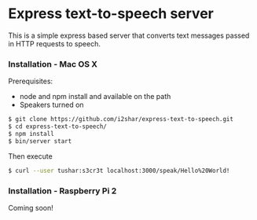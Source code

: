 # Express text-to-speech server

This is a simple express based server that converts text messages passed in HTTP requests to speech.

### Installation - Mac OS X

Prerequisites:
- node and npm install and available on the path
- Speakers turned on

```sh
$ git clone https://github.com/i2shar/express-text-to-speech.git
$ cd express-text-to-speech/
$ npm install
$ bin/server start
```
Then execute
```sh
$ curl --user tushar:s3cr3t localhost:3000/speak/Hello%20World!
```


### Installation - Raspberry Pi 2
Coming soon!